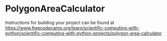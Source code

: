 # PolygonAreaCalculator
Instructions for building your project can be found at https://www.freecodecamp.org/learn/scientific-computing-with-python/scientific-computing-with-python-projects/polygon-area-calculator
